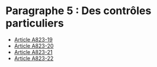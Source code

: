 # Paragraphe 5 : Des contrôles particuliers

- [Article A823-19](article-a823-19.md)
- [Article A823-20](article-a823-20.md)
- [Article A823-21](article-a823-21.md)
- [Article A823-22](article-a823-22.md)
